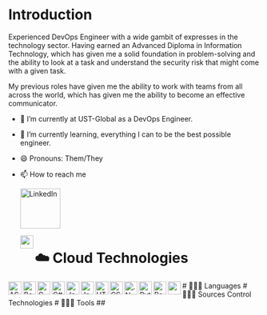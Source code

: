 # Introduction

Experienced DevOps Engineer with a wide gambit of expresses in the technology 
sector. Having earned an Advanced Diploma in Information Technology, 
which has given me a solid foundation in problem-solving and the ability 
to look at a task and understand the security risk that might come 
with a given task.

My previous roles have given me the ability to work with teams from all across 
the world, which has given me the ability to become an effective communicator.  

- 🔭 I’m currently at UST-Global as a DevOps Engineer.
- 🌱 I’m currently learning, everything I can to be the best possible engineer.
- 😄 Pronouns: Them/They
- 📫 How to reach me

    [<img align="center" alt="LinkedIn" width="80" src="https://golflifenavigators.com/wp-content/uploads/2018/09/linkedin-logo.png" />]( https://www.linkedin.com/in/benjamin-saul-mcculloch/)

    <img align="left" alt="" width="26px" src="" />

# ☁️ Cloud Technologies
<img align="left" alt="ASP.Net" width="26px" src="https://pics.freeicons.io/uploads/icons/png/14621971553750220-512.png" />
<img align="left" alt="Bash" width="26px" src="https://community.infoblox.com/t5/image/serverpage/image-id/2195iA290BF7E3BA6064D/image-size/large/is-moderation-mode/true?v=v2&px=999" />
<img align="left" alt="C" width="26px" src="https://cdn.iconscout.com/icon/free/png-512/c-programming-569564.png" />
<img align="left" alt="C#" width="26px" src="https://iconape.com/wp-content/files/sh/51404/svg/c--4.svg" />
<img align="left" alt="Java" width="26px" src="https://icons-for-free.com/iconfiles/png/512/java+icon-1320167912601224138.png" />
<img align="left" alt="JavaScript" width="26px" src="https://cdn.iconscout.com/icon/free/png-512/javascript-2752148-2284965.png" />
<img align="left" alt="HTML 5" width="26px" src="https://icons-for-free.com/iconfiles/png/512/icon++html+icon-1320194800994962643.png" />
<img align="left" alt="CSS" width="26px" src="https://icon-library.com/images/css3-icon/css3-icon-10.jpg" />
<img align="left" alt=".Net" width="26px" src="https://upload.wikimedia.org/wikipedia/commons/thumb/e/ee/.NET_Core_Logo.svg/1200px-.NET_Core_Logo.svg.png" />
<img align="left" alt="Python" width="26px" src="https://upload.wikimedia.org/wikipedia/commons/thumb/c/c3/Python-logo-notext.svg/768px-Python-logo-notext.svg.png" />
<img align="left" alt="Powershell" width="26px" src="https://4.bp.blogspot.com/-VnHaVPAfOms/XDepW52T1BI/AAAAAAAAGQo/ZzujNs2KPkEmmtF1Astea01BkZ6RGStswCLcBGAs/s1600/powershell.png" />
<img align="left" alt="" width="26px" src="" />
# 👨🏻‍💻 Languages
# 👨🏻‍💻 Sources Control Technologies
# 👨🏻‍💻 Tools 
## 





    
